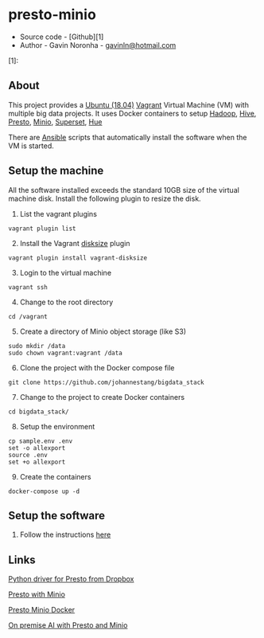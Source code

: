 # presto-minio

* Source code - [Github][1]
* Author - Gavin Noronha - <gavinln@hotmail.com>

[1]: 

## About

This project provides a [Ubuntu (18.04)][10] [Vagrant][20] Virtual Machine (VM)
with multiple big data projects. It uses Docker containers to setup
[Hadoop][30], [Hive][40], [Presto][50], [Minio][60], [Superset][70],
[Hue][80] 

[10]: http://releases.ubuntu.com/18.04/
[20]: http://www.vagrantup.com/
[30]: https://hadoop.apache.org/
[40]: https://github.com/apache/hive
[50]: https://prestodb.github.io/
[60]: https://min.io/
[70]: https://github.com/apache/incubator-superset
[80]: https://github.com/cloudera/hue

There are [Ansible][90] scripts that automatically install the software when
the VM is started.

[90]: https://www.ansible.com/

## Setup the machine

All the software installed exceeds the standard 10GB size of the virtual
machine disk. Install the following plugin to resize the disk.

1. List the vagrant plugins

```
vagrant plugin list
```

2. Install the Vagrant [disksize][100] plugin

```
vagrant plugin install vagrant-disksize
```

[100]: https://github.com/sprotheroe/vagrant-disksize


3. Login to the virtual machine

```
vagrant ssh
```

4. Change to the root directory

```
cd /vagrant
```

5. Create a directory of Minio object storage (like S3)

```
sudo mkdir /data
sudo chown vagrant:vagrant /data
```

6. Clone the project with the Docker compose file

```
git clone https://github.com/johannestang/bigdata_stack
```

7. Change to the project to create Docker containers

```
cd bigdata_stack/
```

8. Setup the environment

```
cp sample.env .env
set -o allexport
source .env
set +o allexport
```

9. Create the containers

```
docker-compose up -d
```

## Setup the software

1. Follow the instructions [here][200]

[200]: https://johs.me/posts/big-data-stack-running-sql-queries/

## Links

[Python driver for Presto from Dropbox][1020]

[1020]: https://github.com/dropbox/PyHive

[Presto with Minio][1030]

[1030]: https://johs.me/posts/big-data-stack-running-sql-queries/

[Presto Minio Docker][1040]

[1040]: https://github.com/starburstdata/presto-minio

[On premise AI with Presto and Minio][1050]

[1050]: https://blog.minio.io/building-an-on-premise-ml-ecosystem-with-minio-powered-by-presto-weka-r-and-s3select-feature-fefbbaa87054
